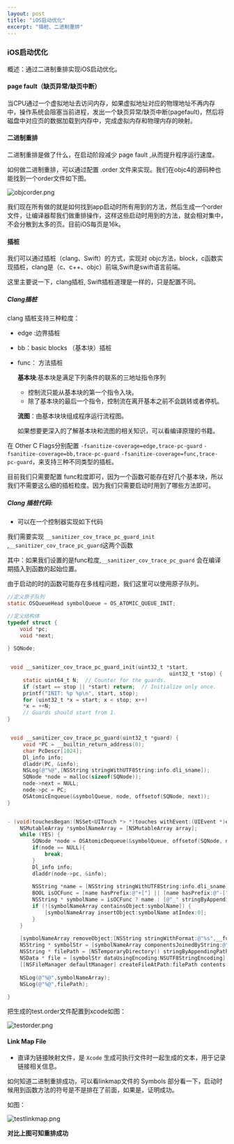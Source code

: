 ```yaml
---
layout: post
title: "iOS启动优化"
excerpt: "插桩、二进制重排"
---
```

### iOS启动优化

概述：通过二进制重排实现iOS启动优化。

#### page fault（缺页异常/缺页中断）

当CPU通过一个虚拟地址去访问内存，如果虚拟地址对应的物理地址不再内存中，操作系统会阻塞当前进程，发出一个缺页异常/缺页中断(pagefault)，然后将磁盘中对应页的数据加载到内存中，完成虚拟内存和物理内存的映射。

#### 二进制重排

二进制重排是做了什么，在启动阶段减少 page fault ,从而提升程序运行速度。

如何做二进制重排，可以通过配置 .order 文件来实现。我们在objc4的源码种也能找到一个order文件如下图。

![objcorder.png](https://iwait.me/assets/imgs/objcorder.png)

我们现在所有做的就是如何找到app启动时所有用到的方法，然后生成一个order文件，让编译器帮我们做重排操作，这样这些启动时用到的方法，就会相对集中，不会分散到太多的页。目前iOS每页是16k。

#### 插桩

我们可以通过插桩（clang、Swift）的方式，实现对 objc方法，block，c函数实现插桩，clang是（c、c++、objc）前端,Swift是swift语言前端。

这里主要说一下，clang插桩, Swift插桩道理是一样的，只是配置不同。

##### Clang插桩

clang 插桩支持三种粒度：

+ edge :边界插桩

+ bb：basic blocks （基本块）插桩

+ func： 方法插桩

  **基本块**:基本块是满足下列条件的联系的三地址指令序列

  + 控制流只能从基本块的第一个指令入块。
  + 除了基本块的最后一个指令，控制流在离开基本之前不会跳转或者停机。

  **流图**：由基本块块组成程序运行流程图。

  如果想要更深入的了解基本块和流图的相关知识，可以看编译原理的书籍。

在 Other C Flags分别配置 ```-fsanitize-coverage=edge,trace-pc-guard``` ```-fsanitize-coverage=bb,trace-pc-guard``` ```-fsanitize-coverage=func,trace-pc-guard```，来支持三种不同类型的插桩。

目前我们只需要配置 func粒度即可，因为一个函数可能存在好几个基本块，所以我们不需要这么细的插桩粒度。因为我们只需要启动时用到了哪些方法即可。

##### Clang 插桩代码:

+ 可以在一个控制器实现如下代码

我们需要实现 ```__sanitizer_cov_trace_pc_guard_init ```  ,```__sanitizer_cov_trace_pc_guard```这两个函数

其中：如果我们设置的是func粒度,```__sanitizer_cov_trace_pc_guard``` 会在编译期插入到函数的起始位置。

由于启动的时的函数可能存在多线程问题，我们这里可以使用原子队列。

```objective-c
//定义原子队列
static OSQueueHead symbolQueue = OS_ATOMIC_QUEUE_INIT;

//定义结构体
typedef struct {
    void *pc;
    void *next;
    
} SQNode;


 void __sanitizer_cov_trace_pc_guard_init(uint32_t *start,
                                                    uint32_t *stop) {
     static uint64_t N;  // Counter for the guards.
     if (start == stop || *start) return;  // Initialize only once.
     printf("INIT: %p %p\n", start, stop);
     for (uint32_t *x = start; x < stop; x++)
     *x = ++N;
     // Guards should start from 1.
}


 void __sanitizer_cov_trace_pc_guard(uint32_t *guard) {
     void *PC = __builtin_return_address(0);
     char PcDescr[1024];
     Dl_info info;
     dladdr(PC, &info);
     NSLog(@"%@",[NSString stringWithUTF8String:info.dli_sname]);
     SQNode *node = malloc(sizeof(SQNode));
     node->next = NULL;
     node->pc = PC;
     OSAtomicEnqueue(&symbolQueue, node, offsetof(SQNode, next));
}


- (void)touchesBegan:(NSSet<UITouch *> *)touches withEvent:(UIEvent *)event {
    NSMutableArray *symbolNameArray = [NSMutableArray array];
    while (YES) {
        SQNode *node = OSAtomicDequeue(&symbolQueue, offsetof(SQNode, next));
        if(node == NULL){
            break;
        }
        Dl_info info;
        dladdr(node->pc, &info);
        
        NSString *name = [NSString stringWithUTF8String:info.dli_sname];
        BOOL isOCFunc = [name hasPrefix:@"+["] || [name hasPrefix:@"-["];
        NSString * symbolName = isOCFunc ? name : [@"_" stringByAppendingString:name];
        if (![symbolNameArray containsObject:symbolName]) {
            [symbolNameArray insertObject:symbolName atIndex:0];
        }
    }
    
    [symbolNameArray removeObject:[NSString stringWithFormat:@"%s",__func__]];
    NSString * symbolStr = [symbolNameArray componentsJoinedByString:@"\n"];
    NSString * filePath = [NSTemporaryDirectory() stringByAppendingPathComponent:@"test.order"];
    NSData * file = [symbolStr dataUsingEncoding:NSUTF8StringEncoding];
    [[NSFileManager defaultManager] createFileAtPath:filePath contents:file attributes:nil];
    
    NSLog(@"%@",symbolNameArray);
    NSLog(@"%@",filePath);
    
}

```

把生成的test.order文件配置到xcode如图：

![testorder.png](https://iwait.me/assets/imgs/testorder.png)

#### Link Map File

+ 直译为链接映射文件，是 `Xcode` 生成可执行文件时一起生成的文本，用于记录链接相关信息。

如何知道二进制重排成功，可以看linkmap文件的 Symbols 部分看一下，启动时候用到函数方法的符号是不是排在了前面，如果是，证明成功。

如图：

![testlinkmap.png](https://iwait.me/assets/imgs/testlinkmap.png)

**对比上图可知重排成功**
